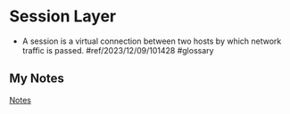 # Session Layer
- A session is a virtual connection between two hosts by which network traffic is passed. #ref/2023/12/09/101428 #glossary
## My Notes
[Notes](mynotes/session-layer-notes.md)
